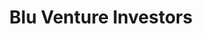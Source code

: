 ---
layout: firm_page
title: "Blu Venture Investors"
id: "bluventureinvestors.com"
permalink: "/bluventureinvestorsbluventureinvestors.com/"
website: "https://www.bluventureinvestors.com"
offices: "Vienna (United States)"
investment_stages: "Pre-Seed, Seed, Series A"
portfolio_companies: ""
portfolio_link: "https://www.bluventureinvestors.com/portfolio"
investment_markets: "Cybersecurity, Healthtech, B2B SaaS"
founded_year: "2010"
description: "Blu Venture Investors is a Venture Capital fund focused on early-stage cybersecurity, healthtech, and B2B SaaS. They actively engage with portfolio companies, offering expertise and support. Their investment philosophy emphasizes operator DNA and founder alignment."
linkedin: "https://www.linkedin.com/company/bluventures/"
twitter: ""
instagram: ""
team_page: "https://www.bluventureinvestors.com/people"
investor_type: "Venture Capital"
crunchbase: "https://www.crunchbase.com/organization/blu-venture-investors"
pitchbook: ""

# SEO Optimization
meta_title: "Blu Venture Investors - VC Firm - projectstartups.com"
meta_description: "Blu Venture Investors, Blu Venture Investors is a Venture Capital fund focused on early-stage cybersecurity, healthtech, and B2B SaaS. They actively engage with portfolio co..."
meta_keywords: "Blu Venture Investors, Cybersecurity, Healthtech, B2B SaaS, VC firm, venture capital, startup investor, projectstartups.com"
canonical_url: "https://vc.projectstartups.com/bluventureinvestorsbluventureinvestors.com/"
---